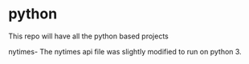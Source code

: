 # python

This repo will have all the python based projects

nytimes- The nytimes api file was slightly modified to run on python 3.
